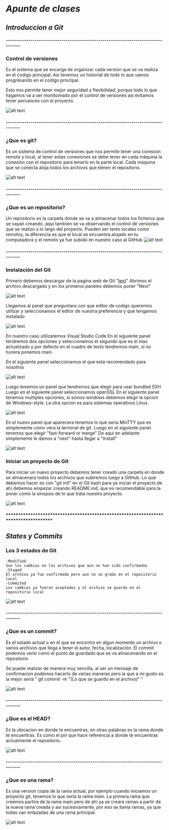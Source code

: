 # _*Apunte de clases*_

## *Introduccion a Git*
#### -----------------------------------------------------------------------------------
### Control de versiones
Es el sistema que se encarga de organizar cada version que se va realiza en el codigo principal.
Asi tenemos un historial de todo lo que vamos progresando en el codigo principal.

Esto nos permite tener mejor seguridad y flexibilidad, porque todo lo que hagamos va a ser monitoreado por el control de versiones asi evitamos tener percances con el proyecto.
  
![alt text](https://codideep.com/img/blogpost/imagenportada/201811200000001.png)

#### -----------------------------------------------------------------------------------
### ¿Que es git?
Es un sistema de control de versiones que nos permite tener una conexion remota y local, al tener estas conexiones se debe tener en cada máquina la conexión con el repositorio para tenerlo en la parte local.
Cada máquina que se conecta aloja todos los archivos que tienen el repositorio.
  
 ![alt text](https://upload.wikimedia.org/wikipedia/commons/thumb/e/e0/Git-logo.svg/800px-Git-logo.svg.png)

#### -----------------------------------------------------------------------------------
### ¿Que es un repositorio?
Un repositorio es la carpeta donde se va a almacenar todos los ficheros que se vayan creando, aqui tambien se va observando el control de versiones que se realizo a lo largo del proyecto.
Pueden ser tanto locales como remotos, la diferencia es que el local se encuentra alojado en tu computadora y el remoto ya fue subido en nuestro caso al GitHub
![alt text](https://blogs.iadb.org/conocimiento-abierto/wp-content/uploads/sites/10/2014/06/New-Picture.png)

#### -----------------------------------------------------------------------------------
### Instalación del Git

Primero debemos descargar de la pagina web de Git "[text](https://git-scm.com/downloads)" 
Abrimos el archivo descargado y en los primeros paneles debemos poner "Next"
 
![alt text](https://www.mclibre.org/consultar/informatica/img/git/git-instalacion-01.png)
 
Llegamos al panel que preguntara con que editor de codigo queremos utilizar y seleccionamos el editor de nuestra preferencia y que tengamos instalado 
 
![alt text](https://www.solvetic.com/uploads/monthly_11_2021/tutorials-9832-0-34695800-1635843407.png)
 
En nuestro caso utilizaremos Visual Studio Code
En el siguiente panel tendremos dos opciones y seleccionamos el segundo que es el mas actualizado y por defecto en el cuadro de texto tendremos main, si no tuviera ponemos main.
 
En el siguiente panel seleccionamos el que esta recomendado para nosotros 
 
![alt text](https://www.ionos.com/es-us/digitalguide/fileadmin/DigitalGuide/Screenshots_2022/screenshot-of-path-environment-options-during-git-bash-installation.jpg)
 
Luego tenemos un panel que tendremos que elegir para usar bundled SSH
Luego en el siguiente panel seleccionamos openSSL
En el siguiente panel tenemos multiples opciones, si somos windows debemos elegir la opcion de Windows-style. La otra opcion es para sistemas operativos Linux.
 
![alt text](https://kinsta.com/wp-content/uploads/2023/04/line-ending-conversions.png)
 
En el nuevo panel que aparecera tenemos lo que seria MinTTY que es simplemente como vera la terminal de git.
Luego en el siguiente panel tenemos que elegir "fast-forward or merge"
De aqui en adelante simplemente le damos a "next" hasta llegar a "Install"
 
![alt text](https://miro.medium.com/v2/resize:fit:990/1*XYMyRItzk_HQVSoeFXmLkw.png)

### Iniciar un proyecto de Git

Para iniciar un nuevo proyecto debemos tener creado una carpeta en donde se almacenara todos los archivos que subiremos luego a GitHub.
Lo que debemos hacer es con "git init" en el Git bash para ya iniciar el proyecto de ahi debemos empezar creando README.md, que es recomendable para la poner como la sinopsis de lo que trata nuestro proyecto.
         
![alt text](https://media.geeksforgeeks.org/wp-content/uploads/20220915184539/GitInit1.jpg)

#### ***********************************************************************************
## *States y Commits*
### Los 3 estados de Git
    -Modified
    Son los cambios en los archivos que aun no han sido confirmados 
    -Staged
    El archivo ya fue confirmado pero aun no se grabo en el repositorio local
    -Commited
    Los cambios ya fueron aceptados y el archivo se guardo en el repositorio local

![alt text](https://i.ytimg.com/vi/dEBWNvY8dY4/maxresdefault.jpg)

#### -----------------------------------------------------------------------------------
### ¿Que es un commit?
Es el estado actual o en el que se encontro en algun momento un archivo o varios archivos que llega a tener el autor, fecha, localización.
El commit podemos verlo como el punto de guardado que se va almacenando en el repositorio

Se puede realizar de manera muy sencilla, al ser un mensaje de confirmacion podemos hacerlo de varias maneras pero la que a mi gusto es la mejor seria " git commit -m "(Lo que se guardo en el archivo)" "

![alt text](https://i.imgur.com/ogoyi2W.png)

#### -----------------------------------------------------------------------------------
### ¿Que es el HEAD?

Es la ubicacion en donde te encuentras, en otras palabras es la rama donde te encuentras.
Es como el pin que hace referencia a donde te encuentras actualmente el repositorio.

![alt text](https://media.geeksforgeeks.org/wp-content/uploads/20230504180513/git-head-architecture.webp)

#### -----------------------------------------------------------------------------------
### ¿Que es una rama?

Es una version copia de la rama actual, por ejemplo cuando iniciamos un proyecto git, tenemos lo que seria la rama main.
La primera rama que creemos partira de la rama main pero de ahi ya se creara ramas a partir de la nueva rama creada y asi sucesivamente, por eso se llama ramas, ya que todas van enlazadas de una rama principal.

![alt text](https://media.datacamp.com/cms/google/ad_4nxf_maaumizik2_rv90hfm0msw-ugg4h1qqw6ccptxgswvukyg5uvusuw8e71ier7hcxugept-skyaf81nvxocgyfafrfsemrobon-gkpalhosbgbrxtwdple928ngt6tvxrecb9hz7eiwvpb6rh-ifqy18.png)
